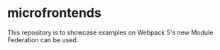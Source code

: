 # microfrontends

This repository is to showcase examples on Webpack 5's new Module Federation can be used.
